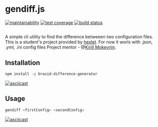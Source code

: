 # gendiff.js
[![maintainability](https://api.codeclimate.com/v1/badges/4c84c295db266ebccdea/maintainability)](https://codeclimate.com/github/brasid/project-lvl2-s381/maintainability)
[![test coverage](https://api.codeclimate.com/v1/badges/4c84c295db266ebccdea/test_coverage)](https://codeclimate.com/github/brasid/project-lvl2-s381/test_coverage)
[![build status](https://travis-ci.org/brasid/project-lvl2-s381.svg?branch=master)](https://travis-ci.org/brasid/project-lvl2-s381)

##
A simple cli utility to find the difference betweeen two configuration files. This is a student's project provided by [hexlet](https://ru.hexlet.io).
For now it worls with .json, .yml, .ini config files
Project mentor - @[Kirill Mokevnin](https://github.com/mokevnin).
##

## Installation
```sh
npm install -g brasid-difference-generator
```
[![asciicast](https://asciinema.org/a/216289.svg)](https://asciinema.org/a/216289)

## Usage
```sh
gendiff <firstConfig> <secondConfig>
```
[![asciicast](https://asciinema.org/a/216614.svg)](https://asciinema.org/a/216614)
